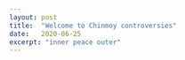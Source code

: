 ```yaml
---
layout: post
title:  "Welcome to Chinmoy controversies"
date:   2020-06-25
excerpt: "inner peace outer"
---
```

